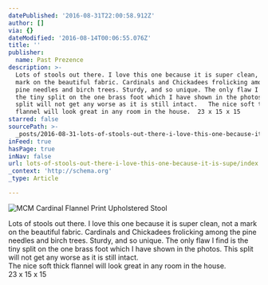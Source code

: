 ```yaml
---
datePublished: '2016-08-31T22:00:58.912Z'
author: []
via: {}
dateModified: '2016-08-14T00:06:55.076Z'
title: ''
publisher:
  name: Past Prezence
description: >-
  Lots of stools out there. I love this one because it is super clean, not a
  mark on the beautiful fabric. Cardinals and Chickadees frolicking among the
  pine needles and birch trees. Sturdy, and so unique. The only flaw I find is
  the tiny split on the one brass foot which I have shown in the photos. This
  split will not get any worse as it is still intact.   The nice soft thick
  flannel will look great in any room in the house.  23 x 15 x 15 
starred: false
sourcePath: >-
  _posts/2016-08-31-lots-of-stools-out-there-i-love-this-one-because-it-is-supe.md
inFeed: true
hasPage: true
inNav: false
url: lots-of-stools-out-there-i-love-this-one-because-it-is-supe/index.html
_context: 'http://schema.org'
_type: Article

---
```

![MCM Cardinal Flannel Print Upholstered Stool](https://imgflo.herokuapp.com/graph/vahj1ThiexotieMo/26cda2919f9bac05446ff868041bab99/croprotate.jpg?cropheight=1516&cropwidth=2448&degrees=0&input=https%3A%2F%2Fthe-grid-user-content.s3-us-west-2.amazonaws.com%2F1605b9dc-7274-4f6d-b3f5-7c7b70206123.jpg&x=0&y=113)

Lots of stools out there. I love this one because it is super clean, not a mark on the beautiful fabric. Cardinals and Chickadees frolicking among the pine needles and birch trees. Sturdy, and so unique. The only flaw I find is the tiny split on the one brass foot which I have shown in the photos. This split will not get any worse as it is still intact.   
The nice soft thick flannel will look great in any room in the house.  
23 x 15 x 15
